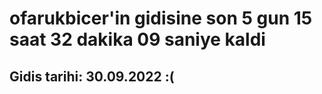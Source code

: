 # ofarukbicer'in gidisine son 5 gun 15 saat 32 dakika 09 saniye kaldi

## Gidis tarihi: 30.09.2022 :(